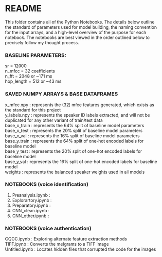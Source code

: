 # README
This folder contains all of the Python Notebooks. The details below outline the standard of parameters used for model building, the naming convention for the input arrays, and a high-level overview of the purpose for each notebook. The notebooks are best viewed in the order outlined below to precisely follow my thought process.

### BASELINE PARAMETERS:
sr = 12000 </br>
n_mfcc = 32 coefficients </br>
n_fft = 2048 or ~171 ms </br>
hop_length = 512 or ~43 ms 

### SAVED NUMPY ARRAYS & BASE DATAFRAMES
x_mfcc.npy : represents the (32) mfcc features generated, which exists as the standard for this project </br>
y_labels.npy : represents the speaker ID labels extracted, and will not be duplicated for any other variant of train/test data </br>
base_x_train : represents the 64% split of baseline model parameters </br>
base_x_test : represents the 20% split of baseline model parameters </br>
base_x_val : represents the 16% split of baseline model parameters </br>
base_y_train : represents the 64% split of one-hot encoded labels for baseline model </br>
base_y_test : represents the 20% split of one-hot encoded labels for baseline model </br>
base_y_val : represents the 16% split of one-hot encoded labels for baseline model </br>
weights : represents the balanced speaker weights used in all models

### NOTEBOOKS (voice identification)
1. Preanalysis.ipynb : </br> 
2. Explorartory.ipynb : </br>
3. Preparatory.ipynb : </br>
4. CNN_clean.ipynb : </br>
5. CNN_other.ipynb : 

### NOTEBOOKS (voice authentication)
CQCC.ipynb : Exploring alternate feature extraction methods </br>
TIFF.ipynb : Converts the melgrams to a TIFF image </br>
Untitled.ipynb : Locates hidden files that corrupted the code for the images
